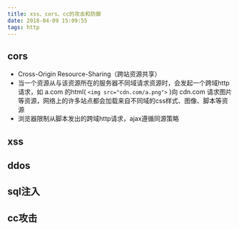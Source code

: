 ```yaml
---
title: xss、cors、cc的攻击和防御
date: 2018-04-09 15:09:55
tags: http
---
```


## cors
- Cross-Origin Resource-Sharing（跨站资源共享）
- 当一个资源从与该资源所在的服务器不同域请求资源时，会发起一个跨域http请求，如 a.com 的html( ``` <img src="cdn.com/a.png"> ``` )向 cdn.com 请求图片等资源，网络上的许多站点都会加载来自不同域的css样式、图像、脚本等资源
- 浏览器限制从脚本发出的跨域http请求，ajax遵循同源策略

## xss

## ddos

## sql注入

## cc攻击